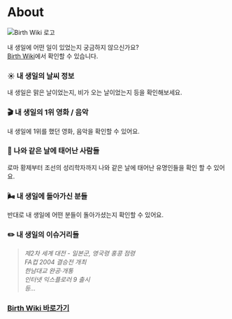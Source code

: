 # About
![Birth Wiki 로고](https://user-images.githubusercontent.com/8604840/116270940-85793180-a7ba-11eb-8339-3cf603b82e99.png)

내 생일에 어떤 일이 있었는지 궁금하지 않으신가요?  
[Birth Wiki](https://birthwiki.space)에서 확인할 수 있습니다.

### ☀️ 내 생일의 날씨 정보
내 생일은 맑은 날이었는지, 비가 오는 날이었는지 등을 확인해보세요. 

### 🎬️ 내 생일의 1위 영화 / 음악

내 생일에 1위를 했던 영화, 음악을 확인할 수 있어요.

### 🎂 나와 같은 날에 태어난 사람들
로마 황제부터 조선의 성리학자까지 나와 같은 날에 태어난 유명인들을 확인 할 수 있어요.

### 🌬️ 내 생일에 돌아가신 분들

반대로 내 생일에 어떤 분들이 돌아가셨는지 확인할 수 있어요.

### ✏️ 내 생일의 이슈거리들

> _제2차 세계 대전 - 일본군, 영국령 홍콩 점령_  
> _FA컵 2004 결승전 개최_   
> _한남대교 완공·개통_  
> _인터넷 익스플로러 9 출시_  
> _등..._

### [Birth Wiki 바로가기](https://birthwiki.space)